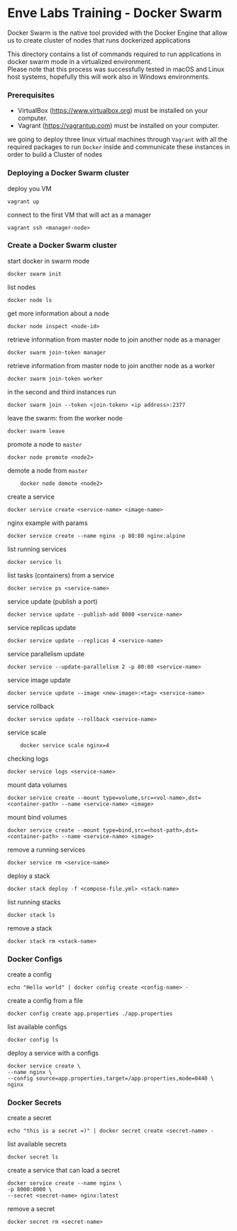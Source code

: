 # Enve Labs Training - Docker Swarm
Docker Swarm is the native tool provided with the Docker Engine that allow us to create cluster of nodes that runs dockerized applications

This directory contains a list of commands required to run applications in docker swarm mode in a virtualized environment.</br>
Please note that this process was successfully tested in macOS and Linux host systems, hopefully this will work also in Windows environments.

### Prerequisites

- VirtualBox (https://www.virtualbox.org) must be installed on your computer.
- Vagrant (https://vagrantup.com) must be installed on your computer.


we going to deploy three linux virtual machines through `Vagrant` with all the required packages to run `Docker` inside and communicate these instances in order to build a Cluster of nodes


### Deploying a Docker Swarm cluster
deploy you VM

    vagrant up

connect to the first VM that will act as a manager

    vagrant ssh <manager-node>

### Create a Docker Swarm cluster
start docker in swarm mode

    docker swarm init


list nodes

    docker node ls

get more information about a node

    docker node inspect <node-id>


retrieve information from master node to join another node as a manager

    docker swarm join-token manager


retrieve information from master node to join another node as a worker

    docker swarm join-token worker


in the second and third instances run

    docker swarm join --token <join-token> <ip address>:2377


leave the swarm: from the worker node

    docker swarm leave


promote a node to `master`

    docker node promote <node2>


demote a node from `master`

        docker node demote <node2>


create a service

    docker service create <service-name> <image-name>


nginx example with params

    docker service create --name nginx -p 80:80 nginx:alpine


list running services

    docker service ls


list tasks (containers) from a service

    docker service ps <service-name>


service update (publish a port)

    docker service update --publish-add 8080 <service-name>


service replicas update

    docker service update --replicas 4 <service-name>


service parallelism update

    docker service --update-parallelism 2 -p 80:80 <service-name>


service image update

    docker service update --image <new-image>:<tag> <service-name>


service rollback

    docker service update --rollback <service-name>


service scale

        docker service scale nginx=4

checking logs

    docker service logs <service-name>


mount data volumes

    docker service create --mount type=volume,src=<vol-name>,dst=<container-path> --name <service-name> <image>


mount bind volumes

    docker service create --mount type=bind,src=<host-path>,dst=<container-path> --name <service-name> <image>


remove a running services

    docker service rm <service-name>


deploy a stack

    docker stack deploy -f <compose-file.yml> <stack-name>


list running stacks

    docker stack ls


remove a stack

    docker stack rm <stack-name>

### Docker Configs
create a config

    echo "Hello world" | docker config create <config-name> -


create a config from a file

    docker config create app.properties ./app.properties


list available configs

    docker config ls

deploy a service with a configs

    docker service create \
    --name nginx \
    --config source=app.properties,target=/app.properties,mode=0440 \
    nginx


### Docker Secrets
create a secret

    echo "this is a secret =)" | docker secret create <secret-name> -


list available secrets

    docker secret ls


create a service that can load a secret

    docker service create --name nginx \
    -p 8000:8000 \
    --secret <secret-name> nginx:latest


remove a secret

    docker secret rm <secret-name>
